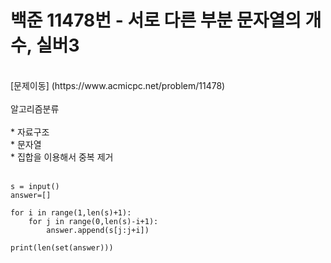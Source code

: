 # 백준 11478번 - 서로 다른 부분 문자열의 개수, 실버3
<br>
[문제이동] (https://www.acmicpc.net/problem/11478)
<br><br>
알고리즘분류
<br><br>
* 자료구조<br>
* 문자열<br>
* 집합을 이용해서 중복 제거 <br>

<br>

```
s = input()
answer=[]

for i in range(1,len(s)+1):
    for j in range(0,len(s)-i+1):
        answer.append(s[j:j+i])

print(len(set(answer)))
   
```
